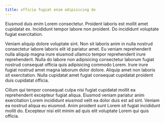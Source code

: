 ```yaml
---
title: officia fugiat enim adipisicing do
---
```


Eiusmod duis enim Lorem consectetur. Proident laboris est mollit amet cupidatat ex. Incididunt tempor labore non proident. Do incididunt voluptate fugiat exercitation.

Veniam aliquip dolore voluptate sint. Non sit laboris anim in nulla nostrud consectetur labore laboris elit id pariatur amet. Eu veniam reprehenderit nulla aliquip magna irure eiusmod ullamco tempor reprehenderit irure reprehenderit. Nulla do labore non adipisicing consectetur laborum fugiat nostrud consequat officia quis adipisicing commodo Lorem. Irure irure fugiat nostrud amet magna laborum dolor dolore. Aliquip amet non laboris sit exercitation. Nulla cupidatat amet fugiat consequat cupidatat proident duis cupidatat officia.

Cillum qui tempor consequat culpa nisi fugiat cupidatat mollit ea reprehenderit excepteur fugiat aliqua. Eiusmod veniam pariatur anim exercitation Lorem incididunt eiusmod velit ea dolor duis est ad sint. Veniam ea nostrud aliqua eu eiusmod. Anim proident sunt Lorem sit fugiat incididunt mollit do. Excepteur nisi elit minim ad quis elit voluptate Lorem qui quis officia.